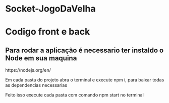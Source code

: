 # Socket-JogoDaVelha
<h1>Codigo front e back </h1>

<h2>Para rodar a aplicação é necessario ter instaldo o Node em sua maquina</h2>
<p>https://nodejs.org/en/ </p>


<p>Em cada pasta do projeto abra o terminal e execute npm i, para baixar todas as dependencias necessarias </p>
<p>Feito isso execute cada pasta com comando npm start no terminal </p>
